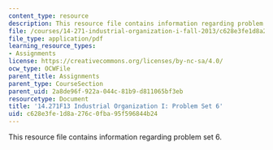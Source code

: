```yaml
---
content_type: resource
description: This resource file contains information regarding problem set 6.
file: /courses/14-271-industrial-organization-i-fall-2013/c628e3fe1d8a276c0fba95f596844b24_MIT14_271F13_probset6.pdf
file_type: application/pdf
learning_resource_types:
- Assignments
license: https://creativecommons.org/licenses/by-nc-sa/4.0/
ocw_type: OCWFile
parent_title: Assignments
parent_type: CourseSection
parent_uid: 2a8de96f-922a-044c-81b9-d811065bf3eb
resourcetype: Document
title: '14.271F13 Industrial Organization I: Problem Set 6'
uid: c628e3fe-1d8a-276c-0fba-95f596844b24
---
```

This resource file contains information regarding problem set 6.
